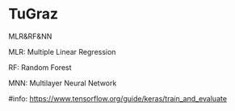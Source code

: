 # TuGraz
MLR&amp;RF&amp;NN

MLR: Multiple Linear Regression

RF: Random Forest

MNN: Multilayer Neural Network

#info: https://www.tensorflow.org/guide/keras/train_and_evaluate
